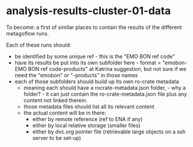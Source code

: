 # analysis-results-cluster-01-data

To become: a first of similar places to contain the results of the different metagoflow runs.

Each of these runs should: 
- be identified by some unique ref - this is the "EMO BON ref code"
- have its results be put into its own subfolder here - format = "emobon-EMO BON ref code-products" at Katrina suggestion, but not sure if we need the "emobon" or "-products" in those names
- each of those subfolders should build up its own ro-crate metadata
  - meaning each should have a rocrate-metadata.json folder, - why a folder? - it can just contain the ro-crate-metadata.json file plus any content not linked therein.
  - those metadata files should list all its relevant content
  - the actual content will be in there:
    - either by remote reference (ref to ENA if any)
    - either by local relative storage (smaller files)
    - either by dvc.org pointer file (retrievable large objects on a ssh server to be set-up)
